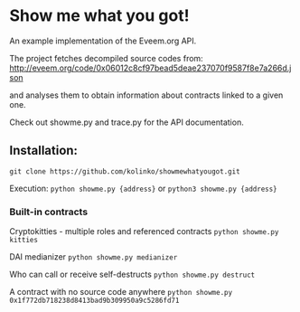 # Show me what you got!
An example implementation of the Eveem.org API.

The project fetches decompiled source codes from:
http://eveem.org/code/0x06012c8cf97bead5deae237070f9587f8e7a266d.json

and analyses them to obtain information about contracts linked to a given one.

Check out showme.py and trace.py for the API documentation.

## Installation:
   `git clone https://github.com/kolinko/showmewhatyougot.git`

Execution:
    `python showme.py {address}`
    or
    `python3 showme.py {address}`

### Built-in contracts
Cryptokitties - multiple roles and referenced contracts
    `python showme.py kitties`

DAI medianizer
    `python showme.py medianizer`

Who can call or receive self-destructs
    `python showme.py destruct`

A contract with no source code anywhere
    `python showme.py 0x1f772db718238d8413bad9b309950a9c5286fd71`
